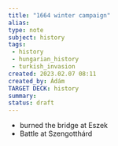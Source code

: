 ```yaml
---
title: "1664 winter campaign"
alias: 
type: note
subject: history
tags:
 - history
 - hungarian_history
 - turkish_invasion
created: 2023.02.07 08:11
created_by: Ádám
TARGET DECK: history
summary: 
status: draft 
---
```

- burned the bridge at Eszek
- Battle at Szengotthárd